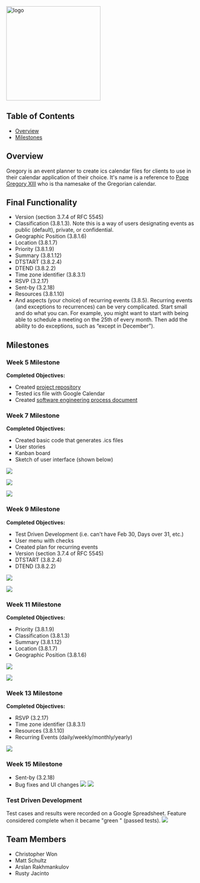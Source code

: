 <a href='https://team-pickled-plums.github.io/Gregory.github.io/'>
    <img src="images/Greg.jpg" alt="logo" width="250" height="250"/>
</a>

## Table of Contents

* [Overview](#overview)
* [Milestones](#milestones)

## Overview
Gregory is an event planner to create ics calendar files for clients to use in their calendar application of their
 choice. It's name is a reference to [Pope Gregory XIII](https://en.wikipedia.org/wiki/Pope_Gregory_XIII) who is tha
  namesake of the Gregorian calendar.
  
## Final Functionality
* Version (section 3.7.4 of RFC 5545)
* Classification (3.8.1.3). Note this is a way of users designating events as
public (default), private, or confidential.
* Geographic Position (3.8.1.6)
* Location (3.8.1.7)
* Priority (3.8.1.9)
* Summary (3.8.1.12)
* DTSTART (3.8.2.4)
* DTEND (3.8.2.2)
* Time zone identifier (3.8.3.1)
* RSVP (3.2.17)
* Sent-by (3.2.18)
* Resources (3.8.1.10)
* And aspects (your choice) of recurring events (3.8.5). Recurring events (and
exceptions to recurrences) can be very complicated. Start small and do what
you can. For example, you might want to start with being able to schedule a
meeting on the 25th of every month. Then add the ability to do exceptions,
such as “except in December”).

 
## Milestones

### Week 5 Milestone
**Completed Objectives:**
* Created [project repository](https://github.com/Team-Pickled-Plums)
* Tested ics file with Google Calendar
* Created [software engineering process document](https://docs.google.com/document/d/1Yua-Onoxcz0KLDCkWDWWIjIUD_rV3oQIrFKp3TF4Syo/edit?usp=sharing)

### Week 7 Milestone
**Completed Objectives:**
* Created basic code that generates .ics files
* User stories
* Kanban board
* Sketch of user interface (shown below)

![](images/landing.jpg)

![](images/sign.jpg)

![](images/event.jpg)

### Week 9 Milestone
**Completed Objectives:**
* Test Driven Development (i.e. can't have Feb 30, Days over 31, etc.)
* User menu with checks
* Created plan for recurring events
* Version (section 3.7.4 of RFC 5545)
* DTSTART (3.8.2.4)
* DTEND (3.8.2.2)

![](images/home.png)

![](images/form.png)

### Week 11 Milestone
**Completed Objectives:**
* Priority (3.8.1.9)
* Classification (3.8.1.3) 
* Summary (3.8.1.12)
* Location (3.8.1.7)
* Geographic Position (3.8.1.6)

![](images/landing2.png)

![](images/form2.png)

### Week 13 Milestone
**Completed Objectives:**
* RSVP (3.2.17)
* Time zone identifier (3.8.3.1)
* Resources (3.8.1.10)
* Recurring Events (daily/weekly/monthly/yearly)

![](images/form3.png)

### Week 15 Milestone
* Sent-by (3.2.18)
* Bug fixes and UI changes
![](images/final-home.png)
![](images/final-form.png)

### Test Driven Development
Test cases and results were recorded on a Google Spreadsheet. Feature considered complete when it became "green
" (passed tests).
![](images/sheet.png)
 
## Team Members
- Christopher Won
- Matt Schultz
- Arslan Rakhmankulov
- Rusty Jacinto
